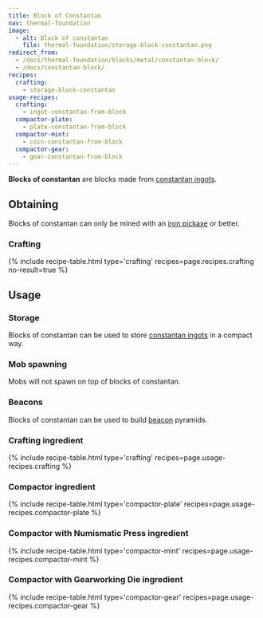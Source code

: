 ```yaml
---
title: Block of Constantan
nav: thermal-foundation
image:
  - alt: Block of constantan
    file: thermal-foundation/storage-block-constantan.png
redirect_from:
  - /docs/thermal-foundation/blocks/metal/constantan-block/
  - /docs/constantan-block/
recipes:
  crafting:
    - storage-block-constantan
usage-recipes:
  crafting:
    - ingot-constantan-from-block
  compactor-plate:
    - plate-constantan-from-block
  compactor-mint:
    - coin-constantan-from-block
  compactor-gear:
    - gear-constantan-from-block
---
```


**Blocks of constantan** are blocks made from [constantan
ingots](/docs/constantan-ingot/).


Obtaining
---------

Blocks of constantan can only be mined with an [iron
pickaxe](https://minecraft.gamepedia.com/Pickaxe) or better.

### Crafting
{% include recipe-table.html type='crafting' recipes=page.recipes.crafting no-result=true %}


Usage
-----

### Storage
Blocks of constantan can be used to store [constantan
ingots](/docs/constantan-ingot/) in a compact way.

### Mob spawning
Mobs will not spawn on top of blocks of constantan.

### Beacons
Blocks of constantan can be used to build
[beacon](https://minecraft.gamepedia.com/Beacon) pyramids.

### Crafting ingredient
{% include recipe-table.html type='crafting' recipes=page.usage-recipes.crafting %}

### Compactor ingredient
{% include recipe-table.html type='compactor-plate' recipes=page.usage-recipes.compactor-plate %}

### Compactor with Numismatic Press ingredient
{% include recipe-table.html type='compactor-mint' recipes=page.usage-recipes.compactor-mint %}

### Compactor with Gearworking Die ingredient
{% include recipe-table.html type='compactor-gear' recipes=page.usage-recipes.compactor-gear %}
